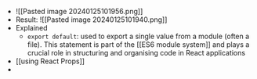 - ![[Pasted image 20240125101956.png]]
- Result:
![[Pasted image 20240125101940.png]]
- Explained
	- `export default`: used to export a single value from a module (often a file). This statement is part of the [[ES6 module system]] and plays a crucial role in structuring and organising code in React applications 
- [[using React Props]]
- 